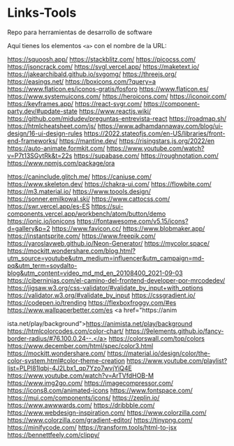 # Links-Tools
Repo para herramientas de desarrollo de software

Aquí tienes los elementos `<a>` con el nombre de la URL:

<a href="https://squoosh.app/">https://squoosh.app/</a>
<a href="https://stackblitz.com/">https://stackblitz.com/</a>
<a href="https://picocss.com/">https://picocss.com/</a>
<a href="https://jsoncrack.com/">https://jsoncrack.com/</a>
<a href="https://svgl.vercel.app/">https://svgl.vercel.app/</a>
<a href="https://maketext.io/">https://maketext.io/</a>
<a href="https://jakearchibald.github.io/svgomg/">https://jakearchibald.github.io/svgomg/</a>
<a href="https://threejs.org/">https://threejs.org/</a>
<a href="https://easings.net/">https://easings.net/</a>
<a href="https://boxicons.com/?query=a">https://boxicons.com/?query=a</a>
<a href="https://www.flaticon.es/iconos-gratis/fosforo">https://www.flaticon.es/iconos-gratis/fosforo</a>
<a href="https://www.flaticon.es/">https://www.flaticon.es/</a>
<a href="https://www.systemuicons.com/">https://www.systemuicons.com/</a>
<a href="https://heroicons.com/">https://heroicons.com/</a>
<a href="https://iconoir.com/">https://iconoir.com/</a>
<a href="https://keyframes.app/">https://keyframes.app/</a>
<a href="https://react-svgr.com/">https://react-svgr.com/</a>
<a href="https://component-party.dev/#update-state">https://component-party.dev/#update-state</a>
<a href="https://www.reactjs.wiki/">https://www.reactjs.wiki/</a>
<a href="https://github.com/midudev/preguntas-entrevista-react">https://github.com/midudev/preguntas-entrevista-react</a>
<a href="https://roadmap.sh/">https://roadmap.sh/</a>
<a href="https://htmlcheatsheet.com/js/">https://htmlcheatsheet.com/js/</a>
<a href="https://www.adhamdannaway.com/blog/ui-design/16-ui-design-rules">https://www.adhamdannaway.com/blog/ui-design/16-ui-design-rules</a>
<a href="https://2022.stateofjs.com/en-US/libraries/front-end-frameworks/">https://2022.stateofjs.com/en-US/libraries/front-end-frameworks/</a>
<a href="https://mantine.dev/">https://mantine.dev/</a>
<a href="https://risingstars.js.org/2022/en">https://risingstars.js.org/2022/en</a>
<a href="https://auto-animate.formkit.com/">https://auto-animate.formkit.com/</a>
<a href="https://www.youtube.com/watch?v=P7t13SGytRk&t=22s">https://www.youtube.com/watch?v=P7t13SGytRk&t=22s</a>
<a href="https://supabase.com/">https://supabase.com/</a>
<a href="https://roughnotation.com/">https://roughnotation.com/</a>
<a href="https://www.npmjs.com/package/ora">https://www.npmjs.com/package/ora</a>


<a href="https://caninclude.glitch.me/">https://caninclude.glitch.me/</a>
<a href="https://caniuse.com/">https://caniuse.com/</a>
<a href="https://www.skeleton.dev/">https://www.skeleton.dev/</a>
<a href="https://chakra-ui.com/">https://chakra-ui.com/</a>
<a href="https://flowbite.com/">https://flowbite.com/</a>
<a href="https://m3.material.io/">https://m3.material.io/</a>
<a href="https://www.toools.design/">https://www.toools.design/</a>
<a href="https://sonner.emilkowal.ski/">https://sonner.emilkowal.ski/</a>
<a href="https://www.cattocss.com/">https://www.cattocss.com/</a>
<a href="https://swr.vercel.app/es-ES">https://swr.vercel.app/es-ES</a>
<a href="https://sui-components.vercel.app/workbench/atom/button/demo">https://sui-components.vercel.app/workbench/atom/button/demo</a>
<a href="https://ionic.io/ionicons">https://ionic.io/ionicons</a>
<a href="https://fontawesome.com/v5.15/icons?d=gallery&p=2">https://fontawesome.com/v5.15/icons?d=gallery&p=2</a>
<a href="https://www.favicon.cc/">https://www.favicon.cc/</a>
<a href="https://www.blobmaker.app/">https://www.blobmaker.app/</a>
<a href="https://instantsprite.com/">https://instantsprite.com/</a>
<a href="https://www.freepik.com/">https://www.freepik.com/</a>
<a href="https://yaroslavweb.github.io/Neon-Generator/">https://yaroslavweb.github.io/Neon-Generator/</a>
<a href="https://mycolor.space/">https://mycolor.space/</a>
<a href="https://mockitt.wondershare.com/blog.html?utm_source=youtube&utm_medium=influencer&utm_campaign=md-pq&utm_term=soydalto-blog&utm_content=video_md_md_en_20108400_2021-09-03">https://mockitt.wondershare.com/blog.html?utm_source=youtube&utm_medium=influencer&utm_campaign=md-pq&utm_term=soydalto-blog&utm_content=video_md_md_en_20108400_2021-09-03</a>
<a href="https://ciberninjas.com/el-camino-del-frontend-developer-por-mrcodedev/">https://ciberninjas.com/el-camino-del-frontend-developer-por-mrcodedev/</a>
<a href="https://jigsaw.w3.org/css-validator/#validate_by_input+with_options">https://jigsaw.w3.org/css-validator/#validate_by_input+with_options</a>
<a href="https://validator.w3.org/#validate_by_input">https://validator.w3.org/#validate_by_input</a>
<a href="https://cssgradient.io/">https://cssgradient.io/</a>
<a href="https://codepen.io/trending">https://codepen.io/trending</a>
<a href="https://flexboxfroggy.com/#es">https://flexboxfroggy.com/#es</a>
<a href="https://www.wallpaperbetter.com/es">https://www.wallpaperbetter.com/es</a>
<a href="https://anim

ista.net/play/background">https://animista.net/play/background</a>
<a href="https://htmlcolorcodes.com/color-chart/">https://htmlcolorcodes.com/color-chart/</a>
<a href="https://9elements.github.io/fancy-border-radius/#76.100.0.24--.">https://9elements.github.io/fancy-border-radius/#76.100.0.24--.</a>
<a href="https://colorswall.com/top/colors">https://colorswall.com/top/colors</a>
<a href="https://www.december.com/html/spec/color3.html">https://www.december.com/html/spec/color3.html</a>
<a href="https://mockitt.wondershare.com/">https://mockitt.wondershare.com/</a>
<a href="https://material.io/design/color/the-color-system.html#color-theme-creation">https://material.io/design/color/the-color-system.html#color-theme-creation</a>
<a href="https://www.youtube.com/playlist?list=PLPl81lqbj-4J2Lbx1_qp7Yzo7wvjYiQ4E">https://www.youtube.com/playlist?list=PLPl81lqbj-4J2Lbx1_qp7Yzo7wvjYiQ4E</a>
<a href="https://www.youtube.com/watch?v=ArTVfdHOB-M">https://www.youtube.com/watch?v=ArTVfdHOB-M</a>
<a href="https://www.img2go.com/">https://www.img2go.com/</a>
<a href="https://imagecompressor.com/">https://imagecompressor.com/</a>
<a href="https://icons8.com/animated-icons">https://icons8.com/animated-icons</a>
<a href="https://www.fontspace.com/">https://www.fontspace.com/</a>
<a href="https://mui.com/components/icons/">https://mui.com/components/icons/</a>
<a href="https://zeplin.io/">https://zeplin.io/</a>
<a href="https://www.awwwards.com/">https://www.awwwards.com/</a>
<a href="https://dribbble.com/">https://dribbble.com/</a>
<a href="https://www.webdesign-inspiration.com/">https://www.webdesign-inspiration.com/</a>
<a href="https://www.colorzilla.com/">https://www.colorzilla.com/</a>
<a href="https://www.colorzilla.com/gradient-editor/">https://www.colorzilla.com/gradient-editor/</a>
<a href="https://tinypng.com/">https://tinypng.com/</a>
<a href="https://minifycode.com/">https://minifycode.com/</a>
<a href="https://transform.tools/html-to-jsx">https://transform.tools/html-to-jsx</a>
<a href="https://bennettfeely.com/clippy/">https://bennettfeely.com/clippy/</a>
